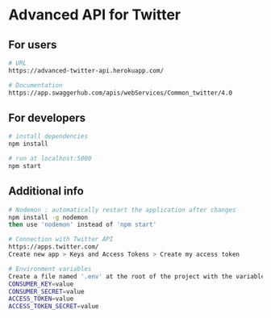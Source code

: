 # Advanced API for Twitter

## For users
``` bash
# URL
https://advanced-twitter-api.herokuapp.com/

# Documentation
https://app.swaggerhub.com/apis/webServices/Common_twitter/4.0
```

## For developers

``` bash
# install dependencies
npm install

# run at localhost:5000
npm start
```

## Additional info

``` bash
# Nodemon : automatically restart the application after changes
npm install -g nodemon
then use 'nodemon' instead of 'npm start'

# Connection with Twitter API
https://apps.twitter.com/
Create new app > Keys and Access Tokens > Create my access token

# Environment variables
Create a file named '.env' at the root of the project with the variables :
CONSUMER_KEY=value
CONSUMER_SECRET=value
ACCESS_TOKEN=value
ACCESS_TOKEN_SECRET=value
```
